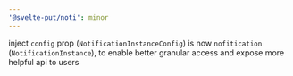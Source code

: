 ```yaml
---
'@svelte-put/noti': minor
---
```


inject `config` prop (`NotificationInstanceConfig`) is now `nofitication` (`NotificationInstance`), to enable better granular access and expose more helpful api to users

